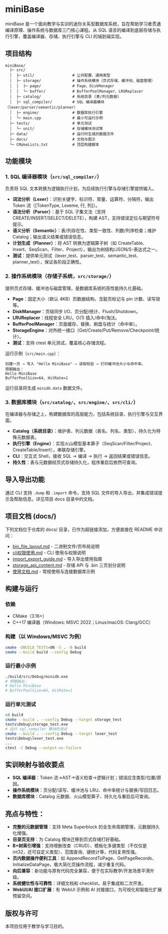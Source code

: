 # miniBase

miniBase 是一个面向教学与实训的迷你关系型数据库系统，旨在帮助学习者贯通编译原理、操作系统与数据库三门核心课程。从 SQL 语言的编译到底层存储与执行引擎，覆盖编译器、存储、执行引擎与 CLI 的端到端实现。

## 项目结构

```
miniBase/
  ├─ src/
  │  ├─ util/                 # 公共配置、通用类型
  │  ├─ storage/              # 操作系统模块（页式存储、缓冲池、磁盘管理）
  │  │  ├─ page/              # Page、DiskManager
  │  │  └─ buffer/            # BufferPoolManager、LRUReplacer
  │  ├─ catalog/              # 系统目录 (表/列元数据)
  │  ├─ sql_compiler/         # SQL 编译器模块（lexer/parser/semantic/planner）
  │  ├─ engine/               # 数据库执行引擎
  │  └─ main.cpp              # 最小可运行示例
  ├─ tests/                   # 单元测试
  │  └─ unit/                 # 存储模块测试等
  ├─ data/                    # 运行时生成的数据文件
  ├─ docs/                    # 文档与图示
  └─ CMakeLists.txt           # 顶层构建脚本
```

## 功能模块

### 1. SQL 编译器模块（`src/sql_compiler/`）

负责将 SQL 文本转换为逻辑执行计划，为后续执行引擎与存储引擎提供输入。

- **词法分析（Lexer）**：识别关键字、标识符、常量、运算符、分隔符，输出 Token 流（[TokenType, Lexeme, 行, 列]）。
- **语法分析（Parser）**：基于 SQL 子集文法（支持 CREATE/INSERT/SELECT/DELETE），构建 AST，支持错误定位与期望符号提示。
- **语义分析（Semantic）**：表/列存在性、类型一致性、列数/列序检查；维护 Catalog；输出语义结果或错误信息。
- **计划生成（Planner）**：将 AST 转换为逻辑算子树（如 CreateTable、Insert、SeqScan、Filter、Project），输出为树结构/JSON/S-表达式之一。
- **测试**：提供单元测试（lexer_test、parser_test、semantic_test、planner_test），保证各阶段正确性。

### 2. 操作系统模块（存储子系统，`src/storage/`）

提供页式存储、缓冲池与磁盘管理，是数据库系统的高性能持久化基础。

- **Page**：固定大小（默认 4KB）页数据结构，含脏页标记与 pin 计数、读写锁等。
- **DiskManager**：页级同步 I/O、页分配/统计、Flush/Shutdown。
- **LRUReplacer**：线程安全 LRU，O(1) 插入/命中/淘汰。
- **BufferPoolManager**：页面缓存、替换、刷盘与统计（命中率）。
- **StorageEngine**：对外统一接口（Get/Create/Put/Remove/Checkpoint/统计）。
- **测试**：支持 ctest 单元测试，覆盖核心存储流程。

运行示例（`src/main.cpp`）：
```
创建一页 → 写入 "Hello MiniBase" → 读取校验 → 打印缓冲池大小与命中率。
预期输出：
Hello MiniBase
BufferPoolSize=64, HitRate=1
```
运行目录将生成 `minidb.data` 数据文件。

### 3. 数据库模块（`src/catalog/`、`src/engine/`、`src/cli/`）

在编译器与存储之上，构建数据库的高层能力，包括系统目录、执行引擎与交互界面。

- **Catalog（系统目录）**：维护表、列元数据（表名、列名、类型），持久化为特殊元数据表。
- **执行引擎（Engine）**：实现火山模型基本算子（SeqScan/Filter/Project、CreateTable/Insert），串联存储引擎。
- **CLI**：交互式 Shell，接收 SQL → 编译 → 执行 → 返回结果或错误信息。
- **持久性**：表与元数据经页式存储持久化，程序重启后依然可查询。

## 导入导出功能

通过 CLI 支持 `.dump` 和 `.import` 命令，支持 SQL 文件的导入导出，并集成错误提示及帮助信息。详见项目 docs 目录中的文档。

## 项目文档 (docs/)

下列文档位于仓库的 docs/ 目录，已作为超链接添加，方便直接在 README 中访问：

- [bin_file_layout.md](./docs/bin_file_layout.md) - 二进制文件/页布局说明
- [cli权限使用.md](./docs/cli权限使用.md) - CLI 使用与权限说明
- [import_export_guide.md](./docs/import_export_guide.md) - 导入导出使用指南
- [storage_api_content.md](./docs/storage_api_content.md) - 存储 API 与 .bin 三页划分说明
- [使用文档.md](./docs/使用文档.md) - 常规使用与连接数据库示例

## 构建与运行

### 依赖

- CMake（3.16+）
- C++17 编译器（Windows: MSVC 2022；Linux/macOS: Clang/GCC）

### 构建（以 Windows/MSVC 为例）

```bash
cmake -DBUILD_TESTS=ON -S . -B build
cmake --build build --config Debug
```

### 运行最小示例

```bash
./build/src/Debug/minidb.exe
# 预期输出：
# Hello MiniBase
# BufferPoolSize=64, HitRate=1
```

### 运行单元测试

```bash
cd build
cmake --build . --config Debug --target storage_test
tests\Debug\storage_test.exe
# 运行 sql_compiler 模块的测试
cmake --build . --config Debug --target lexer_test
tests\Debug\lexer_test.exe
...
ctest -C Debug --output-on-failure
```

## 实训映射与验收要点

- **SQL 编译器**：Token 流→AST→语义检查→逻辑计划；错误应含类型/位置/原因。
- **操作系统模块**：页分配/读写、缓冲池与 LRU、命中率统计与替换/写回日志。
- **数据库模块**：Catalog 元数据、火山模型算子、持久化与重启后可查询。


## 亮点与特性：

- **完整的元数据管理**：支持 Meta Superblock 的全生命周期管理，元数据持久化增强。
- **目录页支持**：为 Catalog 模块迁移到页式存储打好基础。
- **B+树索引增强**：支持增删改查（CRUD）、模板化多键类型（不仅仅是 int32，还可自定义类型）、范围查询、键统计等，代码复用性强。
- **页内数据操作便利工具**：如 AppendRecordToPage、GetPageRecords、InitializeDataPage，极大简化页操作流程，减少重复代码。
- **向后兼容**：新功能与原有代码完全兼容，便于在实际教学/开发场景平滑升级。
- **系统健壮性与可靠性**：详细文档和 checklist，易于集成和二次开发。
- **WebUI/AI 接口扩展**：有 WebUI 示例和 AI 对接接口，为可视化和智能化扩展预留空间。

## 版权与许可

本项目仅用于教学与学习目的。

